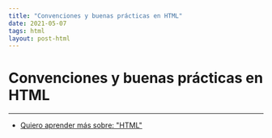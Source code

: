 ```yaml
---
title: "Convenciones y buenas prácticas en HTML"
date: 2021-05-07
tags: html
layout: post-html
---
```


# Convenciones y buenas prácticas en HTML

---

- [Quiero aprender más sobre: "HTML"](../0/html)